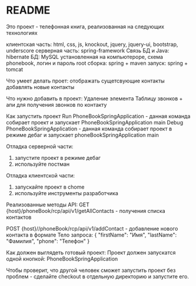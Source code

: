 # README #

Это проект - телефонная книга, реализованная на следующих технологиях

клиентская часть: html, css, js, knockout, jquery, jquery-ui, bootstrap, underscore
серверная часть: spring-framework
Связь БД и Java: hibernate
БД: MySQL установленная на компьютероре, схема phonebook, логин и пароль root
сборка: spring + maven
запуск: spring + tomcat

Что умеет делать проет:
отображать сущетсвующие контакты
добавлять новые контакты

Что нужно добавить в проект:
Удаление элемента
Таблицу звонков + апи для получения звонков по контакту

Как запустить проект
Run PhoneBookSpringApplication - данная команда собирает проект и запускает PhoneBookSpringApplication main
Debug PhoneBookSpringApplication - данная команда собирает проект в режиме дебаг и запускает phoneBookSpringApplication main

Отладка серверной части:
1) запустите проект в режиме дебаг
2) используйте постман

Отладка клиентской части:
1) запускайте проект в chome
2) используйте инструменты разработчика

Реализованные методы API:
GET {host}/phoneBook/rcp/api/v1/getAllContacts - получения списка контактов

POST {host}//phoneBook/rcp/api/v1/addContact - добавление нового контакта в формате
Тело запроса:
{
 "firstName": "Имя",
 "lastName": "Фамилия",
 "phone": "Телефон"
}

Как должен выглядеть готовый проект:
Проект должен запускатся одной кнопкой: PhoneBookSpringApplication

Чтобы проверит, что другой человек сможет запустить проект без проблем - сделайте checkout в отдельную директорию и запустите его.
